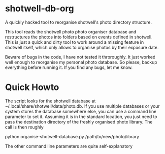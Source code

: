 shotwell-db-org
===============

A quickly hacked tool to reorganise shotwell's photo directory structure.

This tool reads the shotwell photo photo organiser database and restructures
the photos into folders based on events defined in shotwell. This is
just a quick and dirty tool to work around a missing feature in shotwell
itself, which only allows to organise photos by their exposure date.

Beware of bugs in the code, I have not tested it throroughly. It just
worked well enough to reorganise my personal photo database. So please,
backup everything before running it. If you find any bugs, let
me know.

Quick Howto
===========

The script looks for the shotwell database at ~/.local/share/shotwell/data/photo.db.
If you use multiple databases or your system stores the database somewhere
else, you can use a command line parameter to set it. Assuming it is in
the standard location, you just need to pass the destination directory
of the freshly organised photo library. The call is then roughly

python organise-shotwell-database.py /path/to/new/photo/library

The other command line parameters are quite self-explanatory
